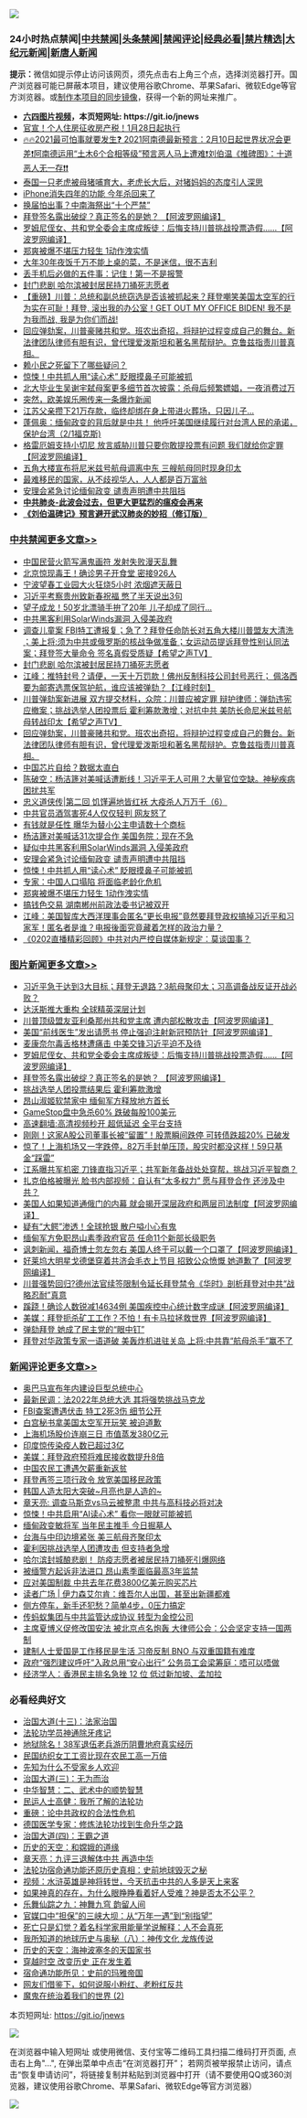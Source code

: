 ![](https://raw.githubusercontent.com/fqnews/bnews/master/64photo/fqnews-qr.jpg)

<div id="tt">
<h3>24小时热点禁闻|<a href="#%E4%B8%AD%E5%85%B1%E7%A6%81%E9%97%BB%E6%9B%B4%E5%A4%9A%E6%96%87%E7%AB%A0">中共禁闻</a>|<a href="#%E5%9B%BE%E7%89%87%E6%96%B0%E9%97%BB%E6%9B%B4%E5%A4%9A%E6%96%87%E7%AB%A0">头条禁闻</a>|<a href="#%E6%96%B0%E9%97%BB%E8%AF%84%E8%AE%BA%E6%9B%B4%E5%A4%9A%E6%96%87%E7%AB%A0">禁闻评论|<a href="#%E5%BF%85%E7%9C%8B%E7%BB%8F%E5%85%B8%E5%A5%BD%E6%96%87">经典必看|<a href="/video.md#%E7%A6%81%E7%89%87%E7%B2%BE%E9%80%89">禁片精选</a>|<a href="https://github.com/fqnews/djy/blob/master/gb/nf1351518.md#1">大纪元新闻</a>|<a href="https://github.com/fqnews/ntdtv/blob/master/gb/prog204.md#1">新唐人新闻</a></h3>
<div><b>提示：</b>微信如提示停止访问该网页，须先点击右上角三个点，选择浏览器打开。国产浏览器可能已屏蔽本项目，建议使用谷歌Chrome、苹果Safari、微软Edge等官方浏览器。或<a href="https://github.com/fqnews/bnews/blob/master/%E5%88%B6%E4%BD%9Cgit%E7%A6%81%E9%97%BB%E9%95%9C%E5%83%8F.md">制作本项目的同步镜像</a>，获得一个新的网址来推广。</div>
<ul>
<li><b><a href="http://d1.bdrive.tk/64.mp4" target="_blank">六四图片视频</a>，本页短网址: https://git.io/jnews</b></li>
<li><a href="/lifebaike/20210203/1480355.md">官宣！个人住房征收房产税！1月28日起执行</a></li>
<li><a href="/cbnews/20210203/1480312.md">🔥🔥2021最可怕事就要发生❓ 2021阿南德最新预言：2月10日起世界状况会更差❗阿南德运用“土木6个合相等级”预言恶人马上遭难❗刘伯温《推碑图》：十道恶人无一存❗❗</a></li>
<li><a href="/funmedia/20210203/1480349.md">泰国一只老虎被母猪哺育大，老虎长大后，对猪妈妈的态度引人深思</a></li>
<li><a href="/cnnews/20210203/1480699.md">iPhone消失四年的功能 今年杀回来了</a></li>
<li><a href="/cbnews/20210203/1480546.md">换届怕出事？中南海祭出“十个严禁”</a></li>
<li><a href="/topimagenews/20210203/1480482.md">拜登签名露出破绽？真正签名的是她？ 【阿波罗网编译】</a></li>
<li><a href="/topimagenews/20210203/1480723.md">罗姆尼侄女、共和党全委会主席成叛徒：后悔支持川普挑战投票造假……【阿波罗网编译】</a></li>
<li><a href="/cbnews/20210203/1480615.md">郑爽被爆不堪压力轻生 1动作洩实情</a></li>
<li><a href="/lifebaike/20210203/1480453.md">大年30年夜饭千万不能上桌的菜，不是迷信，很不吉利</a></li>
<li><a href="/cnnews/20210203/1480604.md">丢手机后必做的五件事：记住！第一不是报警</a></li>
<li><a href="/cbnews/20210203/1480861.md">封门悲剧 哈尔滨被封居民持刀捅死志愿者</a></li>
<li><a href="/bannedvideo/20210203/1480548.md">【重磅】川普：总统和副总统窃选是否该被抓起来？拜登嘲笑美国太空军的行为实在可耻！拜登, 滚出我的办公室！GET OUT MY OFFICE BIDEN!  我不是为我而战, 我是为你们而战!</a></li>
<li><a href="/cbnews/20210203/1480774.md">回应弹劾案，川普豪赌共和党。班农出奇招，将辩护过程变成自己的舞台。新法律团队律师有胆有识，曾代理爱泼斯坦和著名黑帮辩护。克鲁兹指责川普真相。</a></li>
<li><a href="/cnnews/20210203/1480557.md">赖小民之死留下了哪些疑问？</a></li>
<li><a href="/cbnews/20210203/1480667.md">惊悚！中共抓人用“读心术” 眨眼摸鼻子可能被抓</a></li>
<li><a href="/lifebaike/20210203/1480333.md">北大毕业生吴谢宇弑母案更多细节首次披露：杀母后频繁嫖娼，一夜消费过万</a></li>
<li><a href="/yule/20210203/1480606.md">突然，欧美娱乐圈传来一条爆炸新闻</a></li>
<li><a href="/lifebaike/20210203/1480334.md">江苏父亲攒下21万存款，临终却绑在身上带进火葬场，只因儿子...</a></li>
<li><a href="/bannedvideo/20210203/1480495.md">蓬佩奥：缅甸政变的背后就是中共！ 他呼吁美国继续履行对台湾人民的承诺，保护台湾（2/1福克斯)</a></li>
<li><a href="/cnnews/20210203/1480740.md">格雷厄姆支持小切尼 放言威胁川普只要你敢提投票有问题 我们就给你定罪【阿波罗网编译】</a></li>
<li><a href="/headline/20210203/1480582.md">五角大楼宣布将尼米兹号航母调离中东 三艘航母同时现身印太</a></li>
<li><a href="/lifebaike/20210203/1480683.md">最难移民的国家，从不歧视华人，人人都是百万富翁</a></li>
<li><a href="/cbnews/20210203/1480668.md">安理会紧急讨论缅甸政变 谴责声明遭中共阻挡</a></li>
<li><b><a href="/comments/20200211/1275071.md" target="_blank">中共肺炎-此波会过去，但更大更猛烈的瘟疫会再来</a></b></li>
<li><b><a href="/comments/20200207/1272816.md" target="_blank">《刘伯温碑记》预言避开武汉肺炎的妙招（修订版）</a></b></li>
</ul>
</div>

<div class="catlist">
<h3><a href="/cbnews/" target="_blank">中共禁闻</a><span><a href="/cbnews/" target="_blank" rel="nofollow">更多文章>></a></span></h3>
<ul>
<li><a href="/cbnews/20210204/1481013.md" target="_blank">中国民营火箭写满鬼画符 发射失败漫天乱舞</a></li>
<li><a href="/cbnews/20210204/1481012.md" target="_blank">北京惊现毒王！确诊男子开食堂 密接926人</a></li>
<li><a href="/cbnews/20210204/1480979.md" target="_blank">宁波望春工业园大火狂烧5小时 浓烟遮天蔽日</a></li>
<li><a href="/cbnews/20210204/1480978.md" target="_blank">习近平考察贵州致新春祝福 憋了半天说出3句</a></li>
<li><a href="/cbnews/20210204/1480961.md" target="_blank">望子成龙！50岁北漂骑手拚了20年 儿子却成了同行…</a></li>
<li><a href="/cbnews/20210204/1480938.md" target="_blank">中共黑客利用SolarWinds漏洞 入侵美政府</a></li>
<li><a href="/cbnews/20210204/1480928.md" target="_blank">调查儿童案  FBI特工遭报复；急了？拜登任命防长对五角大楼川普盟友大清洗 ；美上将:须为中共或俄罗斯的核战争做准备；女运动员提诉拜登性别认同法案；拜登签大量命令 签名真假受质疑【希望之声TV】</a></li>
<li><a href="/cbnews/20210203/1480861.md" target="_blank">封门悲剧 哈尔滨被封居民持刀捅死志愿者</a></li>
<li><a href="/cbnews/20210203/1480858.md" target="_blank">江峰：推特封号？请便，一天十万罚款！佛州反制科技公司封号恶行； 佩洛西要为邮寄选票保驾护航，谁应该被弹劾？【江峰时刻】</a></li>
<li><a href="/cbnews/20210203/1480786.md" target="_blank">川普弹劾案新进展 双方提交材料，众院：川普应被定罪 辩护律师：弹劾违宪应撤案；挑战选举人团投票后 霍利筹款激增；对抗中共 美防长命尼米兹号航母转战印太【希望之声TV】</a></li>
<li><a href="/cbnews/20210203/1480774.md" target="_blank">回应弹劾案，川普豪赌共和党。班农出奇招，将辩护过程变成自己的舞台。新法律团队律师有胆有识，曾代理爱泼斯坦和著名黑帮辩护。克鲁兹指责川普真相。</a></li>
<li><a href="/cbnews/20210203/1480751.md" target="_blank">中国芯片自给？数据太直白</a></li>
<li><a href="/cbnews/20210203/1480745.md" target="_blank">陈破空：杨洁篪对美喊话遭断线！习近平无人可用？大量官位空缺。神秘疾病困扰共军</a></li>
<li><a href="/cbnews/20210203/1480653.md" target="_blank">忠义道侠传|第二回 饥馑遍地皆红袄 大疫杀人万万千（6）</a></li>
<li><a href="/cbnews/20210203/1480737.md" target="_blank">中共官员酒驾害死4人仅仅轻判 网友怒了</a></li>
<li><a href="/cbnews/20210203/1480696.md" target="_blank">有钱就是任性 曝华为替小公主申请数十个商标</a></li>
<li><a href="/cbnews/20210203/1480680.md" target="_blank">杨洁篪对美喊话31次提合作 美国务院：现在不急</a></li>
<li><a href="/cbnews/20210203/1480669.md" target="_blank">疑似中共黑客利用SolarWinds漏洞 入侵美政府</a></li>
<li><a href="/cbnews/20210203/1480668.md" target="_blank">安理会紧急讨论缅甸政变 谴责声明遭中共阻挡</a></li>
<li><a href="/cbnews/20210203/1480667.md" target="_blank">惊悚！中共抓人用“读心术” 眨眼摸鼻子可能被抓</a></li>
<li><a href="/cbnews/20210203/1480631.md" target="_blank">专家：中国人口塌陷 将面临老龄化危机</a></li>
<li><a href="/cbnews/20210203/1480615.md" target="_blank">郑爽被爆不堪压力轻生 1动作洩实情</a></li>
<li><a href="/cbnews/20210203/1480614.md" target="_blank">搞钱色交易 湖南郴州前政法委书记被双开</a></li>
<li><a href="/cbnews/20210203/1480612.md" target="_blank">江峰：美国智库大西洋理事会匿名“更长电报”竟然要拜登政权搞掉习近平和习家军！匿名者是谁？电报後面究竟藏着怎样的政治力量？</a></li>
<li><a href="/cbnews/20210203/1480602.md" target="_blank">《0202直播精彩回顾》中共对内严控自媒体新规定：莫谈国事？</a></li>

</ul>
</div>
<div class="catlist">
<h3><a href="/topimagenews/" target="_blank">图片新闻</a><span><a href="/topimagenews/" target="_blank" rel="nofollow">更多文章>></a></span></h3>
<ul>
<li><a href="/topimagenews/20210204/1480996.md" target="_blank">习近平急于达到3大目标；拜登无退路？3航母聚印太；习高调备战反证开战必败？</a></li>
<li><a href="/topimagenews/20210204/1480995.md" target="_blank">达沃斯推大重构 全球精英深层计划</a></li>
<li><a href="/topimagenews/20210203/1480843.md" target="_blank">川普顶级盟友亚利桑那州共和党主席 遭内部松散攻击【阿波罗网编译】</a></li>
<li><a href="/topimagenews/20210203/1480749.md" target="_blank">美国“前线医生”发出请愿书 停止强迫注射新冠预防针【阿波罗网编译】</a></li>
<li><a href="/topimagenews/20210203/1480748.md" target="_blank">麦康奈尔毒舌格林遭痛击 中美交锋习近平迫不及待</a></li>
<li><a href="/topimagenews/20210203/1480723.md" target="_blank">罗姆尼侄女、共和党全委会主席成叛徒：后悔支持川普挑战投票造假……【阿波罗网编译】</a></li>
<li><a href="/topimagenews/20210203/1480482.md" target="_blank">拜登签名露出破绽？真正签名的是她？ 【阿波罗网编译】</a></li>
<li><a href="/topimagenews/20210203/1480377.md" target="_blank">挑战选举人团投票结果后 霍利筹款激增</a></li>
<li><a href="/topimagenews/20210203/1480205.md" target="_blank">昂山淑姬软禁家中 缅甸军方释放地方首长</a></li>
<li><a href="/topimagenews/20210203/1480192.md" target="_blank">GameStop盘中急杀60% 跌破每股100美元</a></li>
<li><a href="/comments/20210202/1479954.md" target="_blank">高速翻墙:高清视频秒开 超低延迟 全平台支持</a></li>
<li><a href="/topimagenews/20210202/1479880.md" target="_blank">刚刚！这家A股公司董事长被“留置”！股票瞬间跌停 可转债跌超20% 已破发</a></li>
<li><a href="/topimagenews/20210202/1479879.md" target="_blank">惊了！上海机场又一字跌停，82万手封单压顶，股灾时都没这样！59只基金“踩雷”</a></li>
<li><a href="/topimagenews/20210202/1479708.md" target="_blank">江系曝共军机密 刀锋直指习近平；共军新年备战处处穿帮，挑战习近平智商？</a></li>
<li><a href="/topimagenews/20210202/1479667.md" target="_blank">扎克伯格被曝光 脸书内部视频：自认有“太多权力” 愿与拜登合作 还涉及中共？</a></li>
<li><a href="/topimagenews/20210202/1479544.md" target="_blank">美国人如果知道通俄门的内幕 就会揭开深层政府和两层司法制度【阿波罗网编译】</a></li>
<li><a href="/topimagenews/20210202/1479491.md" target="_blank">疑有“大鳄”渗透！全球抢银 散户嗌小心有鬼</a></li>
<li><a href="/topimagenews/20210202/1479451.md" target="_blank">缅甸军方免职昂山素季政府官员 任命11个新部长级职务</a></li>
<li><a href="/topimagenews/20210201/1479276.md" target="_blank">讽刺新闻，福奇博士忽左忽右 美国人终于可以戴一个口罩了【阿波罗网编译】</a></li>
<li><a href="/topimagenews/20210201/1479250.md" target="_blank">好莱坞大明星戈德堡穿着共济会毛衣上节目 招致公众愤慨 她道歉了【阿波罗网编译】</a></li>
<li><a href="/topimagenews/20210201/1479236.md" target="_blank">川普强势回归?德州法官续签限制令延长拜登禁令《华时》剖析拜登对中共“战略忍耐”真意</a></li>
<li><a href="/topimagenews/20210201/1479128.md" target="_blank">蹊跷！确诊人数锐减14634例 美国疾控中心统计数字成谜【阿波罗网编译】</a></li>
<li><a href="/topimagenews/20210201/1479046.md" target="_blank">美媒：拜登扼杀矿工工作？不怕！有卡马拉拯救世界【阿波罗网编译】</a></li>
<li><a href="/topimagenews/20210201/1478907.md" target="_blank">弹劾拜登 她成了民主党的“眼中钉”</a></li>
<li><a href="/topimagenews/20210201/1478874.md" target="_blank">拜登对华政策专家一语道破 美轰炸机进驻关岛 上将:中共靠“航母杀手”赢不了</a></li>

</ul>
</div>
<div class="catlist">
<h3><a href="/comments/" target="_blank">新闻评论</a><span><a href="/comments/" target="_blank" rel="nofollow">更多文章>></a></span></h3>
<ul>
<li><a href="/comments/20210204/1481033.md" target="_blank">奥巴马宣布年内建设巨型总统中心</a></li>
<li><a href="/comments/20210204/1481032.md" target="_blank">最新民调：法2022年总统大选 其将强势挑战马克龙</a></li>
<li><a href="/comments/20210204/1481022.md" target="_blank">FBI查案遭遇伏击 特工2死3伤 细节公开</a></li>
<li><a href="/comments/20210204/1481011.md" target="_blank">白宫秘书拿美国太空军开玩笑 被迫道歉</a></li>
<li><a href="/comments/20210204/1481010.md" target="_blank">上海机场股价连崩三日 市值蒸发380亿元</a></li>
<li><a href="/comments/20210204/1480991.md" target="_blank">印度惊传染疫人数已超过3亿</a></li>
<li><a href="/comments/20210204/1480989.md" target="_blank">美媒：拜登政府预将难民接收数提升8倍</a></li>
<li><a href="/comments/20210204/1480988.md" target="_blank">中国农民工遭遇欠薪重新返贫</a></li>
<li><a href="/comments/20210204/1480976.md" target="_blank">拜登再签三项行政令 放宽美国移民政策</a></li>
<li><a href="/comments/20210204/1480975.md" target="_blank">韩国人造太阳大突破~月亮也是人造的~</a></li>
<li><a href="/comments/20210204/1480969.md" target="_blank">章天亮: 调查马斯克vs马云被整肃 中共与高科技必将对决</a></li>
<li><a href="/comments/20210204/1480968.md" target="_blank">惊悚！中共启用“AI读心术” 看你一眼就可能被抓</a></li>
<li><a href="/comments/20210204/1480967.md" target="_blank">缅甸政变敏将军 当年民主推手 今日掘墓人</a></li>
<li><a href="/comments/20210204/1480964.md" target="_blank">台海与中印边境紧张 美三航母齐聚印太</a></li>
<li><a href="/comments/20210204/1480958.md" target="_blank">霍利因挑战选举人团遭攻击 但支持者急增</a></li>
<li><a href="/comments/20210204/1480952.md" target="_blank">哈尔滨封城酿悲剧！ 防疫志愿者被居民持刀捅死引爆网络</a></li>
<li><a href="/comments/20210204/1480951.md" target="_blank">被缅警方起诉非法进口 昂山素季面临最高3年监禁</a></li>
<li><a href="/comments/20210204/1480950.md" target="_blank">应对美国制裁 中共去年花费3800亿美元购买芯片</a></li>
<li><a href="/comments/20210204/1480940.md" target="_blank">读者广场 | 伊力森艾尔肯：维吾尔人出国，甚至出新疆都难</a></li>
<li><a href="/comments/20210204/1480937.md" target="_blank">侧方停车，新手还犯愁？简单4步，0压力搞定</a></li>
<li><a href="/comments/20210204/1480924.md" target="_blank">传蚂蚁集团与中共监管达成协议 转型为金控公司</a></li>
<li><a href="/comments/20210204/1480922.md" target="_blank">主席夏博义促修改国安法 被北京点名炮轰 大律师公会：公会坚定支持一国两制</a></li>
<li><a href="/comments/20210204/1480921.md" target="_blank">建制人士爱国是工作移民是生活 习帝反制 BNO 与双重国籍有难度</a></li>
<li><a href="/comments/20210204/1480920.md" target="_blank">政府“强烈建议呼吁”入政总用“安心出行” 公务员工会梁筹庭：唔可以唔做</a></li>
<li><a href="/comments/20210204/1480919.md" target="_blank">经济学人：香港民主排名急挫 12 位 低过新加坡、孟加拉</a></li>

</ul>
</div>

<div class="catlist">
<h3>必看经典好文</h3>
<ul>
<li><a href="/cbnews/20180319/916654.md" target="_blank">治国大道(十三)：法家治国</a></li>
<li><a href="/health/20170626/780263.md" target="_blank">法轮功学员神通除牙疼记</a></li>
<li><a href="/cbnews/20200531/1337381.md" target="_blank">地狱除名！38军退伍老兵游历阴曹地府真实经历</a></li>
<li><a href="/lifebaike/20200515/1328783.md" target="_blank">民国纺织女工工资比现在农民工高一万倍</a></li>
<li><a href="/comments/20200620/1346848.md" target="_blank">先知为什么不受家乡人欢迎</a></li>
<li><a href="/cbnews/20180309/912114.md" target="_blank">治国大道(三)：无为而治</a></li>
<li><a href="/comments/20200605/783249.md" target="_blank">中华智慧：二、武术中的顺势智慧</a></li>
<li><a href="/ccpdope/20200729/1369047.md" target="_blank">民运人士高健：我所了解的法轮功</a></li>
<li><a href="/comments/20200705/783271.md" target="_blank">重磅：论中共政权的合法性危机</a></li>
<li><a href="/comments/20200607/783186.md" target="_blank">德国医学专家：修炼法轮功找到生命升华之路</a></li>
<li><a href="/cbnews/20180310/912637.md" target="_blank">治国大道(四)：王霸之道</a></li>
<li><a href="/cbnews/20190219/1083302.md" target="_blank">历史的天空：和嫦娥的道缘</a></li>
<li><a href="/comments/20131119/1029445.md" target="_blank">章天亮：九评三退解体中共 再造中华</a></li>
<li><a href="/tculture/20121025/73069.md" target="_blank">法轮功宿命通功能还原历史真相：史前地球毁灭之秘</a></li>
<li><a href="/comments/20200623/1273653.md" target="_blank">视频：水浒英雄是神将转世，今天抗击中共的人多是天上来客</a></li>
<li><a href="/comments/20200623/1346844.md" target="_blank">如果神真的存在，为什么眼睁睁看着好人受难？神是否太不公平？</a></li>
<li><a href="/tculture/20170718/793528.md" target="_blank">乐舞仙踪之九：神舞九穹 韵留人间</a></li>
<li><a href="/cbnews/20200624/1349641.md" target="_blank">官媒口中“担保”的三峡大坝：从“万年一遇”到“别指望”</a></li>
<li><a href="/comments/20200704/1355375.md" target="_blank">死亡只是幻觉？着名科学家用能量学说解释：人不会真死</a></li>
<li><a href="/topimagenews/20180225/905380.md" target="_blank">我所知道的地球历史与奥秘（八）：神传文化 龙族传说</a></li>
<li><a href="/tculture/xiulian/20170318/732480.md" target="_blank">历史的天空：海神波塞冬的天国家书</a></li>
<li><a href="/comments/20200626/1259925.md" target="_blank">穿越时空 改变历史 正在发生着</a></li>
<li><a href="/cbnews/20180711/970353.md" target="_blank">宿命通功能所见：史前的玛雅帝国</a></li>
<li><a href="/comments/20200712/1359630.md" target="_blank">网友们借鉴下，如何说服小粉红、老粉红反共</a></li>
<li><a href="/topimagenews/20180520/944940.md" target="_blank">魔鬼在统治着我们的世界 (2)</a></li>

</ul>
</div>

本页短网址: https://git.io/jnews

![](https://raw.githubusercontent.com/fqnews/bnews/master/64photo/fqnews-qr.jpg)

在浏览器中输入短网址 或使用微信、支付宝等二维码工具扫描二维码打开页面, 点击右上角"...", 在弹出菜单中点击“在浏览器打开”； 若网页被举报禁止访问，请点击“恢复申请访问”，将链接复制并粘贴到浏览器中打开（请不要使用QQ或360浏览器，建议使用谷歌Chrome、苹果Safari、微软Edge等官方浏览器）

![](https://raw.githubusercontent.com/fqnews/bnews/master/64photo/wx.jpg)